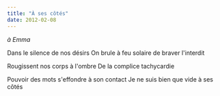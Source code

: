 ```yaml
---
title: "À ses côtés"
date: 2012-02-08
---
```


*à Emma*

Dans le silence de nos désirs
On brule à feu solaire de braver l'interdit

Rougissent nos corps à l'ombre
De la complice tachycardie

Pouvoir des mots s'effondre à son contact
Je ne suis bien que vide à ses côtés
